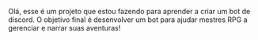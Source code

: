 Olá, esse é um projeto que estou fazendo para aprender a criar um bot de discord. O objetivo final é desenvolver um bot para ajudar mestres RPG a gerenciar e narrar suas aventuras!
